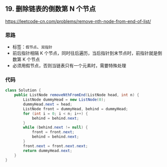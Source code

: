 ## 19. 删除链表的倒数第 N 个节点

https://leetcode-cn.com/problems/remove-nth-node-from-end-of-list/

### 思路

- 标签：`假节点`、`双指针`
- 前后指针相隔 K 个节点，同时往后遍历，当后指针到末节点时，前指针就是倒数第 K 个节点
- 必须用假节点，否则当链表只有一个元素时，需要特殊处理

### 代码

```Java
class Solution {
    public ListNode removeNthFromEnd(ListNode head, int n) {
        ListNode dummyHead = new ListNode(0);
        dummyHead.next = head;
        ListNode front = dummyHead, behind = dummyHead;
        for (int i = 0; i < n; i++) {
            behind = behind.next;
        }
        while (behind.next != null) {
            front = front.next;
            behind = behind.next;
        }
        front.next = front.next.next;
        return dummyHead.next;
    }
}
```

